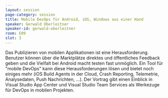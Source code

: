 ```yaml
---
layout: session
page-category: session
title: Mobile DevOps für Android, iOS, Windows aus einer Hand
speaker: Gerwald Oberleitner
speaker-id: gerwald-oberleitner
room: E09
slot: 3
---
```


Das Publizieren von mobilen Applikationen ist eine Herausforderung. Benutzer können über die Marktplätze direktes und öffentliches Feedback geben und die Vielfalt bei Android macht testen fast unmöglich. Ein Tool für "mobile DevOps" kann diese Herausforderungen lösen und bietet noch einiges mehr (iOS Build Agents in der Cloud, Crash Reporting, Telemetrie, Analysedaten, Push Nachrichten, ...). Der Vortrag gibt einen Einblick in Visual Studio App Center und Visual Studio Team Services als Werkezuge für DevOps in mobilen Projekten.